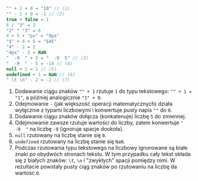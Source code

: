 
```js no-beautify
"" + 1 + 0 = "10" // (1)
"" - 1 + 0 = -1 // (2)
true + false = 1
6 / "3" = 2
"2" * "3" = 6
4 + 5 + "px" = "9px"
"$" + 4 + 5 = "$45"
"4" - 2 = 2
"4px" - 2 = NaN
"  -9  " + 5 = "  -9  5" // (3)
"  -9  " - 5 = -14 // (4)
null + 1 = 1 // (5)
undefined + 1 = NaN // (6)
" \t \n" - 2 = -2 // (7)
```

1. Dodawanie ciągu znaków `"" + 1` rzutuje `1` do typu tekstowego: `"" + 1 = "1"`, a później analogicznie `"1" + 0`.
2. Odejmowanie `-` (jak większość operacji matematycznych) działa wyłącznie z typami liczbowymi i konwertuje pusty napis `""` do `0`.
3. Dodawanie ciągu znaków dołącza (konkatenuje) liczbę `5` do zmiennej.
4. Odejmowanie zawsze rzutuje wartości do liczby, zatem konwertuje `"  -9  "` na liczbę `-9` (ignoruje spacje dookoła).
5. `null` rzutowany na liczbę stanie się `0`.
6. `undefined` rzutowany na liczbę stanie się `NaN`.
7. Podczas rzutowania typu tekstowego na liczbowy ignorowane są białe znaki po obydwóch stronach tekstu. W tym przypadku cały tekst składa się z białych znaków: `\t`, `\n` i "zwykłych" spacji pomiędzy nimi. W rezultacie powstały pusty ciąg znaków po rzutowaniu na liczbę da wartość `0`.
